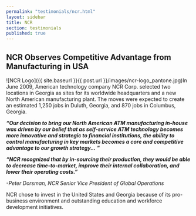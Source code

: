 ```yaml
---
permalink: "testimonials/ncr.html"
layout: sidebar
title: NCR
section: testimonials
published: true
---
```

 

## NCR Observes Competitive Advantage from Manufacturing in USA

<span class="imgright">![NCR Logo]({{ site.baseurl }}{{ post.url }}/images/ncr-logo_pantone.jpg)</span>In June 2009, American technology company NCR Corp. selected two locations in Georgia as sites for its worldwide headquarters and a new North American manufacturing plant. The moves were expected to create an estimated 1,250 jobs in Duluth, Georgia, and 870 jobs in Columbus, Georgia.

_**“Our decision to bring our North American ATM manufacturing in-house was driven by our belief that as self-service ATM technology becomes more innovative and strategic to financial institutions, the ability to control manufacturing in key markets becomes a core and competitive advantage to our growth strategy...&nbsp;"&nbsp;&nbsp;**_

_**“NCR recognized that by in-sourcing their production, they would be able to decrease time-to-market, improve their internal collaboration, and lower their operating costs.”**_ 

_-Peter Dorsman, NCR Senior Vice President of Global Operations_

NCR chose to invest in the United States and Georgia because of its pro-business environment and outstanding education and workforce development initiatives.&nbsp;